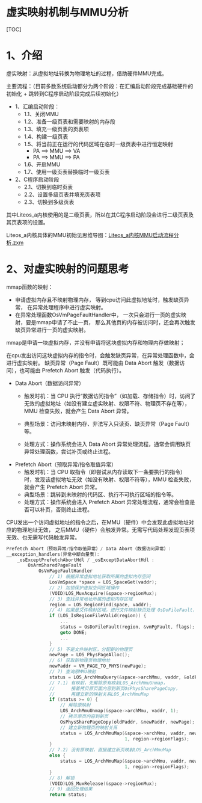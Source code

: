 # 虚实映射机制与MMU分析

[TOC]

# 1、介绍

虚实映射：从虚拟地址转换为物理地址的过程，借助硬件MMU完成。

主要流程：（目前多数系统启动都分为两个阶段：在汇编启动阶段完成基础硬件的初始化 + 跳转到C程序启动阶段完成后续初始化）

* 1、汇编启动阶段：
  * 1.1、关闭MMU
  * 1.2、准备一级页表和需要映射的内存段
  * 1.3、填充一级页表的页表项
  * 1.4、构建一级页表
  * 1.5、将当前正在运行的代码区域在临时一级页表中进行恒定映射
    * PA ==> MMU ==> VA
    * PA ==> MMU ==> PA
  * 1.6、开启MMU
  * 1.7、使用一级页表替换临时一级页表
* 2、C程序启动阶段
  * 2.1、切换到临时页表
  * 2.2、设置多级页表并填充页表项
  * 2.3、切换到多级页表

其中Liteos_a内核使用的是二级页表，所以在其C程序启动阶段会进行二级页表及其页表项的设置。

Liteos_a内核具体的MMU初始见思维导图：[Liteos_a内核MMU启动流程分析.zxm](Liteos_a内核MMU启动流程分析.zxm)



# 2、对虚实映射的问题思考

mmap函数的映射：
- 申请虚拟内存且不映射物理内存，
等到cpu访问此虚拟地址时，触发缺页异常，
在异常处理程序中进行虚实映射。
- 在异常处理函数OsVmPageFaultHandler中，
一次只会进行一页的虚实映射，要是mmap申请了不止一页，
那么其他页的内存被访问时，还会再次触发缺页异常进行一页的虚实映射。

mmap是申请一块虚拟内存，并没有申请将这块虚拟内存和物理内存做映射；

在cpu发出访问这块虚拟内存的指令时，会触发缺页异常，在异常处理函数中，会进行虚实映射。
缺页异常（Page Fault）既可能由 Data Abort 触发（数据访问），也可能由 Prefetch Abort 触发（代码执行）。

* Data Abort（数据访问异常）

  - 触发时机：当 CPU 执行“数据访问指令”（如加载、存储指令）时，访问了无效的虚拟地址（如没有建立虚实映射、权限不符、物理页不存在等），MMU 检查失败，就会产生 Data Abort 异常。

  - 典型场景：访问未映射内存、非法写入只读页、缺页异常（Page Fault）等。

  - 处理方式：操作系统会进入 Data Abort 异常处理流程，通常会调用缺页异常处理函数，尝试补页或终止进程。

- Prefetch Abort（预取异常/指令取值异常）
  - 触发时机：当 CPU 取指令（即尝试从内存读取下一条要执行的指令）时，发现该虚拟地址无效（如没有映射、权限不符等），MMU 检查失败，就会产生 Prefetch Abort 异常。
  - 典型场景：跳转到未映射的代码区、执行不可执行区域的指令等。
  - 处理方式：操作系统会进入 Prefetch Abort 异常处理流程，通常会检查是否可以补页，否则终止进程。

CPU发出一个访问虚拟地址的指令之后，在MMU（硬件）中会发现此虚拟地址对应的物理地址无效，
之后MMU（硬件）会触发异常。无需写代码处理发现页表项无效、也无需写代码触发异常。

```c
Prefetch Abort（预取异常/指令取值异常）/ Data Abort（数据访问异常）:
__exception_handlers(异常中断向量表):
	_osExceptPrefetchAbortHdl / _osExceptDataAbortHdl :
		OsArmSharedPageFault
			OsVmPageFaultHandler
				// 1) 根据异常虚拟地址获取所属的虚拟内存空间
				LosVmSpace *space = LOS_SpaceGet(vaddr); 
				// 2) 加锁保护虚拟空间区域操作
				(VOID)LOS_MuxAcquire(&space->regionMux); 
				// 3) 查找异常地址所属的虚拟内存区域
				region = LOS_RegionFind(space, vaddr);   
				// 4) 如果是文件映射区域，进行文件映射缺页处理 OsDoFileFault，之后goto DONE;
				if (LOS_IsRegionFileValid(region)) { 
					...
					status = OsDoFileFault(region, &vmPgFault, flags);
					goto DONE;
					...
				}
				// 5) 不是文件映射区，分配新的物理页
				newPage = LOS_PhysPageAlloc();
				// 6) 获取新物理页物理地址
				newPaddr = VM_PAGE_TO_PHYS(newPage); 
				// 7) 查询原MMU映射
				status = LOS_ArchMmuQuery(&space->archMmu, vaddr, &oldPaddr, NULL); 
				// 7.1) 有映射，先解除原有映射LOS_ArchMmuUnmap，
				//      接着拷贝原页面内容到新页OsPhysSharePageCopy，
				//      再建立新的映射关系LOS_ArchMmuMap
				if (status >= 0) {
					// 解除原映射
					LOS_ArchMmuUnmap(&space->archMmu, vaddr, 1); 
					// 拷贝原页内容到新页
					OsPhysSharePageCopy(oldPaddr, &newPaddr, newPage); 
					// 建立新物理页的映射关系
					status = LOS_ArchMmuMap(&space->archMmu, vaddr, newPaddr, 
                                            1, region->regionFlags);		
				}
				// 7.2) 没有原映射，直接建立新页映射LOS_ArchMmuMap
				else {
					status = LOS_ArchMmuMap(&space->archMmu, vaddr, newPaddr, 
                                            1, region->regionFlags);
				}
				// 8) 解锁
				(VOID)LOS_MuxRelease(&space->regionMux); 
				// 9) 返回处理结果
				return status; 

```

